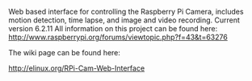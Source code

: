 Web based interface for controlling the Raspberry Pi Camera, includes motion detection, time lapse, and image and video recording.
Current version 6.2.11
All information on this project can be found here: http://www.raspberrypi.org/forums/viewtopic.php?f=43&t=63276

The wiki page can be found here:

http://elinux.org/RPi-Cam-Web-Interface
